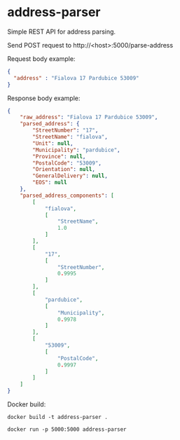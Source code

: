 # address-parser

Simple REST API for address parsing.

Send POST request to http://\<host>\:5000/parse-address

Request body example:
```json
{
  "address" : "Fialova 17 Pardubice 53009"
}
```

Response body example:
```json
{
    "raw_address": "Fialova 17 Pardubice 53009",
    "parsed_address": {
        "StreetNumber": "17",
        "StreetName": "fialova",
        "Unit": null,
        "Municipality": "pardubice",
        "Province": null,
        "PostalCode": "53009",
        "Orientation": null,
        "GeneralDelivery": null,
        "EOS": null
    },
    "parsed_address_components": [
        [
            "fialova",
            [
                "StreetName",
                1.0
            ]
        ],
        [
            "17",
            [
                "StreetNumber",
                0.9995
            ]
        ],
        [
            "pardubice",
            [
                "Municipality",
                0.9978
            ]
        ],
        [
            "53009",
            [
                "PostalCode",
                0.9997
            ]
        ]
    ]
}
```

Docker build:
```docker
docker build -t address-parser .

docker run -p 5000:5000 address-parser
```


